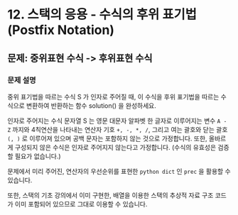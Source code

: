 # 12. 스택의 응용 - 수식의 후위 표기법 (Postfix Notation)
## 문제: 중위표현 수식 -> 후위표현 수식




### 문제 설명
중위 표기법을 따르는 수식 S 가 인자로 주어질 때, 이 수식을 후위 표기법을 따르는 수식으로 변환하여 반환하는 함수 solution() 을 완성하세요.

인자로 주어지는 수식 문자열 S 는 영문 대문자 알파벳 한 글자로 이루어지는 변수 `A - Z` 까지와 4칙연산을 나타내는 연산자 기호 `+, -, *, /`, 그리고 여는 괄호와 닫는 괄호 `(, )` 로 이루어져 있으며 공백 문자는 포함하지 않는 것으로 가정합니다. 또한, 올바르게 구성되지 않은 수식은 인자로 주어지지 않는다고 가정합니다. (수식의 유효성은 검증할 필요가 없습니다.)

문제에서 미리 주어진, 연산자의 우선순위를 표현한 `python dict` 인 `prec` 을 활용할 수 있습니다.

또한, 스택의 기초 강의에서 이미 구현한, 배열을 이용한 스택의 추상적 자료 구조 코드가 이미 포함되어 있으므로 그대로 이용할 수 있습니다.
